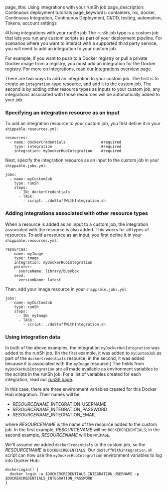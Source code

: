 page_title: Using integrations with your runSh job
page_description: Continuous deployment tutorials
page_keywords: containers, lxc, docker, Continuous Integration, Continuous Deployment, CI/CD, testing, automation, Tokens, account settings

#Using integrations with your runSh job
The `runSh` job type is a custom job that lets you run any custom scripts as part of your deployment pipeline. For scenarios where you want to interact with a supported third party service, you will need to add an integration to your custom job.

For example, if you want to push to a Docker registry or pull a private Docker image from a registry, you must add an integration for the Docker registry. For more on Integrations, read our [Integrations overview page.](/integrations/overview/)

There are two ways to add an integration to your custom job. The first is to create an `integration`-type resource, and add it to the custom job. The second is by adding other resource types as inputs to your custom job; any integrations associated with those resources will be automatically added to your job.

### Specifying an integration resource as an input
To add an integration resource to your custom job, you first define it in your `shippable.resources.yml`:

```
resources:
  - name: dockerCredentials                #required
    type: integration                      #required
    integration: myDockerHubIntegration    #required
```

Next, specify the integration resource as an input to the custom job in your `shippable.jobs.yml`:

```
jobs:
  - name: myCustomJob
    type: runSh
    steps:
      - IN: dockerCredentials
      - TASK:
        - script: ./doStuffWithIntegration.sh
```

### Adding integrations associated with other resource types
When a resource is added as an input to a custom job, the integration associated with the resource is also added. This works for all types of resources. To add a resource as an input, you first define it in your `shippable.resources.yml`:
```
resources:
  - name: myImage
    type: image
    integration: myDockerHubIntegration
    pointer:
      sourceName: library/busybox
    seed:
      versionName: latest
```

Then, add your image resource in your `shippable.jobs.yml`:

```
jobs:
  - name: myCustomJob
    type: runSh
    steps:
      - IN: myImage
      - TASK:
        - script: ./doStuffWithIntegration.sh
```

### Using integration data
In both of the above examples, the integration `myDockerHubIntegration` was added to the runSh job. (In the first example, it was added to `myCustomJob` as part of the `dockerCredentials` resource; in the second, it was added because it is associated with the `myImage` resource.) The fields from `myDockerHubIntegration` are all made available as environment variables to the scripts in the runSh job. For a list of variables created for each integration, read our [runSh page](/pipelines/jobs/runSh/#resource-integration-variables).

In this case, there are three environment variables created for this Docker Hub integration. Their names will be:

- *RESOURCENAME*_INTEGRATION_USERNAME
- *RESOURCENAME*_INTEGRATION_PASSWORD
- *RESOURCENAME*_INTEGRATION_EMAIL

where *RESOURCENAME* is the name of the resource added to the custom job. In the first example, *RESOURCENAME* will be `DOCKERCREDENTIALS`; in the second example, *RESOURCENAME* will be `MYIMAGE`.

We'll assume we added `dockerCredentials` to the custom job, so the *RESOURCENAME* is `DOCKERCREDENTIALS`. Our `doStuffWithIntegration.sh` script can now use the `myDockerHubIntegration` environment variables to log into Docker Hub:
```
dockerLogin() {
  docker login -u $DOCKERCREDENTIALS_INTEGRATION_USERNAME -p $DOCKERCREDENTIALS_INTEGRATION_PASSWORD
}
```
